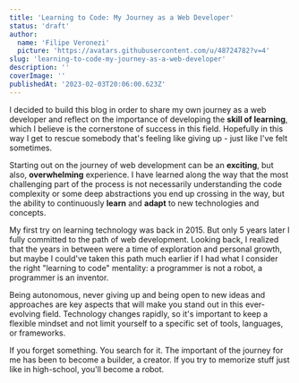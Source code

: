 ```yaml
---
title: 'Learning to Code: My Journey as a Web Developer'
status: 'draft'
author:
  name: 'Filipe Veronezi'
  picture: 'https://avatars.githubusercontent.com/u/48724782?v=4'
slug: 'learning-to-code-my-journey-as-a-web-developer'
description: ''
coverImage: ''
publishedAt: '2023-02-03T20:06:00.623Z'
---
```


I decided to build this blog in order to share my own journey as a web developer and reflect on the importance of developing the **skill of learning**, which I believe is the cornerstone of success in this field. Hopefully in this way I get to rescue somebody that's feeling like giving up - just like I've felt sometimes.

Starting out on the journey of web development can be an **exciting**, but also, **overwhelming** experience. I have learned along the way that the most challenging part of the process is not necessarily understanding the code complexity or some deep abstractions you end up crossing in the way, but the ability to continuously **learn** and **adapt** to new technologies and concepts.

My first try on learning technology was back in 2015. But only 5 years later I fully committed to the path of web development. Looking back, I realized that the years in between were a time of exploration and personal growth, but maybe I could've taken this path much earlier if I had what I consider the right "learning to code" mentality: a programmer is not a robot, a programmer is an inventor.



Being autonomous, never giving up and being open to new ideas and approaches are key aspects that will make you stand out in this ever-evolving field. Technology changes rapidly, so it's important to keep a flexible mindset and not limit yourself to a specific set of tools, languages, or frameworks.

If you forget something. You search for it. The important of the journey for me has been to become a builder, a creator. If you try to memorize stuff just like in high-school, you'll become a robot.

